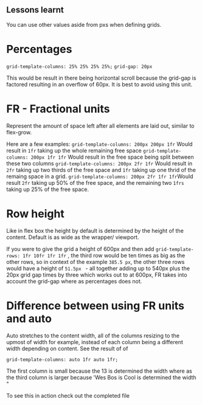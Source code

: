 ## Lessons learnt

You can use other values aside from pxs when defining grids.

# Percentages

`grid-template-columns: 25% 25% 25% 25%;`
`grid-gap: 20px` 

This would be result in there being horizontal scroll because the grid-gap is factored resulting in an overflow of 60px. It is best to avoid using this unit.

# FR - Fractional units

Represent the amount of space left after all elements are laid out, similar to flex-grow.

Here are a few examples:
`grid-template-columns: 200px 200px 1fr` Would result in `1fr` taking up the whole remaining free space
`grid-template-columns: 200px 1fr 1fr` Would result in the free space being split between these two columns
`grid-template-columns: 200px 2fr 1fr` Would result in `2fr` taking up two thirds of the free space and `1fr` taking up one thrid of the remaing space in a grid.
`grid-template-columns: 200px 2fr 1fr 1fr`Would result `2fr` taking up 50% of the free space, and the remaining two `1frs` taking up 25% of the free space.

# Row height
Like in flex box the height by default is determined by the height of the content. Default is as wide as the wrapper/ viewport. 

If you were to give the grid a height of 600px and then add `grid-template-rows: 1fr 10fr 1fr 1fr` , the third row  would be ten times as big as the other rows, so in context of the example  `385.5 px`,  the other three rows would have a height of `51.5px ` - all together adding up to 540px plus the 20px grid gap times by three which works out to at 600px, FR takes into account the grid-gap where as percentages does not.

# Difference between using FR units and auto

Auto stretches to the content width, all of the columns resizing to the upmost of width for example, instead of each column being a different width depending on content. See the result of of

`grid-template-columns: auto 1fr auto 1fr;` 

The first column is small because the 13 is determined the width where as the third column is larger because 'Wes Bos is Cool is determined the width "

To see this in action check out the completed file
